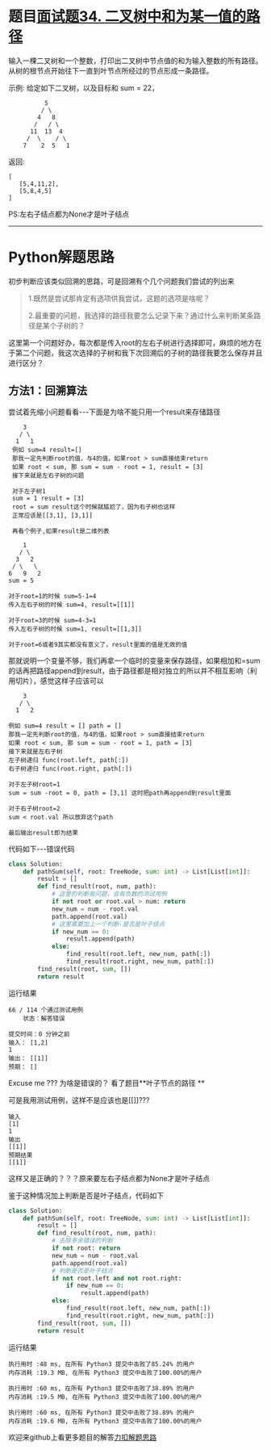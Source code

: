 # 题目[面试题34. 二叉树中和为某一值的路径](https://leetcode-cn.com/problems/er-cha-shu-zhong-he-wei-mou-yi-zhi-de-lu-jing-lcof/)

输入一棵二叉树和一个整数，打印出二叉树中节点值的和为输入整数的所有路径。从树的根节点开始往下一直到叶节点所经过的节点形成一条路径。

示例:
给定如下二叉树，以及目标和 sum = 22，

              5
             / \
            4   8
           /   / \
          11  13  4
         /  \    / \
        7    2  5   1

返回:

```
[
   [5,4,11,2],
   [5,8,4,5]
]
```

PS:左右子结点都为None才是叶子结点

*****

# Python解题思路

初步判断应该类似回溯的思路，可是回溯有个几个问题我们尝试的列出来

> 1.既然是尝试那肯定有选项供我尝试，这题的选项是啥呢？
>
> 2.最重要的问题，我选择的路径我要怎么记录下来？通过什么来判断某条路径是某个子树的？

这里第一个问题好办，每次都是传入root的左右子树进行选择即可，麻烦的地方在于第二个问题，我这次选择的子树和我下次回溯后的子树的路径我要怎么保存并且进行区分？

## 方法1：回溯算法

尝试着先缩小问题看看---下面是为啥不能只用一个result来存储路径

```
    3
   / \
  1   1
 例如 sum=4 result=[]
 那我一定先判断root的值，与4的值，如果root > sum直接结束return
 如果 root < sum, 那 sum = sum - root = 1, result = [3]
 接下来就是左右子树的问题
 
 对于左子树1
 sum = 1 result = [3]
 root = sum result这个时候就尴尬了，因为右子树也这样
 正常应该是[[3,1], [3,1]]
 
 再看个例子,如果result是二维列表
 
    1
   / \
  3   2
 / \   \
6   9   2
sum = 5

对于root=1的时候 sum=5-1=4
传入左右子树的时候 sum=4, result=[[1]]

对于root=3的时候 sum=4-3=1
传入左右子树的时候 sum=1, result=[[1,3]]

对于root=6或者9其实都没有意义了，result里面的值是无效的值
```

那就说明一个变量不够，我们再拿一个临时的变量来保存路径，如果相加和=sum的话再把路径append到result，由于路径都是相对独立的所以并不相互影响（利用切片），感觉这样子应该可以

```
    3
   / \
  1   2
  
例如 sum=4 result = [] path = []
那我一定先判断root的值，与4的值，如果root > sum直接结束return
如果 root < sum, 那 sum = sum - root = 1, path = [3]
接下来就是左右子树
左子树递归 func(root.left, path[:])
右子树递归 func(root.right, path[:])

对于左子树root=1
sum = sum -root = 0, path = [3,1] 这时把path再append到result里面

对于右子树root=2
sum < root.val 所以放弃这个path

最后输出result即为结果
```

代码如下---错误代码

```python
class Solution:
    def pathSum(self, root: TreeNode, sum: int) -> List[List[int]]:
        result = []
        def find_result(root, num, path):
            # 这里的判断有问题，会有负数的测试用例
            if not root or root.val > num: return
            new_num = num - root.val
            path.append(root.val)
            # 这里需要加上一个判断-是否是叶子结点
            if new_num == 0:
                result.append(path)
            else:
                find_result(root.left, new_num, path[:])
                find_result(root.right, new_num, path[:])
        find_result(root, sum, [])
        return result
```

运行结果

```
66 / 114 个通过测试用例
	状态：解答错误
	
提交时间：0 分钟之前
输入： [1,2]
1
输出： [[1]]
预期： []
```

Excuse me ??? 为啥是错误的？ 看了题目**叶子节点的路径 **

可是我用测试用例，这样不是应该也是[[]]???

```
输入
[1]
1
输出
[[1]]
预期结果
[[1]]
```

这样又是正确的？？？原来要左右子结点都为None才是叶子结点

鉴于这种情况加上判断是否是叶子结点，代码如下

```python
class Solution:
    def pathSum(self, root: TreeNode, sum: int) -> List[List[int]]:
        result = []
        def find_result(root, num, path):
            # 去除多余错误的判断
            if not root: return 
            new_num = num - root.val
            path.append(root.val)
            # 判断是否是叶子结点
            if not root.left and not root.right:
                if new_num == 0:
                    result.append(path)
            else:
                find_result(root.left, new_num, path[:])
                find_result(root.right, new_num, path[:])
        find_result(root, sum, [])
        return result
```

运行结果

```
执行用时 :48 ms, 在所有 Python3 提交中击败了85.24% 的用户
内存消耗 :19.3 MB, 在所有 Python3 提交中击败了100.00%的用户

执行用时 :60 ms, 在所有 Python3 提交中击败了38.89% 的用户
内存消耗 :19.5 MB, 在所有 Python3 提交中击败了100.00%的用户

执行用时 :60 ms, 在所有 Python3 提交中击败了38.89% 的用户
内存消耗 :19.6 MB, 在所有 Python3 提交中击败了100.00%的用户
```

欢迎来github上看更多题目的解答[力扣解题思路](https://github.com/WRAllen/LeetCode)

  